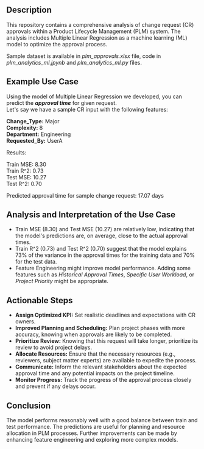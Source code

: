 ## Description

This repository contains a comprehensive analysis of change request (CR) approvals within a Product Lifecycle Management (PLM) system. The analysis includes Multiple Linear Regression as a machine learning (ML) model to optimize the approval process.

Sample dataset is available in *plm_approvals.xlsx* file, code in *plm_analytics_ml.jpynb* and *plm_analytics_ml.py* files.

## Example Use Case
Using the model of Multiple Linear Regression we developed, you can predict the ***approval time*** for given request.   
Let's say we have a sample CR input with the following features:

**Change_Type:** Major  
**Complexity:** 8  
**Department:** Engineering  
**Requested_By:** UserA  

Results:  

   Train MSE: 8.30  
   Train R^2: 0.73  
   Test MSE: 10.27  
   Test R^2: 0.70  
   
   Predicted approval time for sample change request: 17.07 days  

   
    
## Analysis and Interpretation of the Use Case

+ Train MSE (8.30) and Test MSE (10.27) are relatively low, indicating that the model's predictions are, on average, close to the actual approval times.
+ Train R^2 (0.73) and Test R^2 (0.70) suggest that the model explains 73% of the variance in the approval times for the training data and 70% for the test data.
+ Feature Engineering might improve model performance. Adding some features such as *Historical Approval Times*, *Specific User Workload*, or *Project Priority* might be appropriate.

## Actionable Steps

+ **Assign Optimized KPI:** Set realistic deadlines and expectations with CR owners.  
+ **Improved Planning and Scheduling:** Plan project phases with more accuracy, knowing when approvals are likely to be completed.  
+ **Prioritize Review:** Knowing that this request will take longer, prioritize its review to avoid project delays.  
+ **Allocate Resources:** Ensure that the necessary resources (e.g., reviewers, subject matter experts) are available to expedite the process.  
+ **Communicate:** Inform the relevant stakeholders about the expected approval time and any potential impacts on the project timeline.  
+ **Monitor Progress:** Track the progress of the approval process closely and prevent if any delays occur.  

## Conclusion
The model performs reasonably well with a good balance between train and test performance. The predictions are useful for planning and resource allocation in PLM processes. Further improvements can be made by enhancing feature engineering and exploring more complex models.
